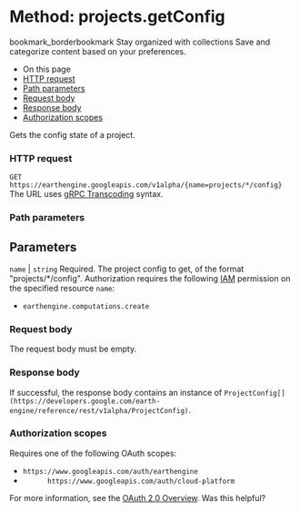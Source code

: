  
#  Method: projects.getConfig 
bookmark_borderbookmark Stay organized with collections  Save and categorize content based on your preferences.
  * On this page
  * [HTTP request](https://developers.google.com/earth-engine/reference/rest/v1alpha/projects/getConfig#http-request)
  * [Path parameters](https://developers.google.com/earth-engine/reference/rest/v1alpha/projects/getConfig#path-parameters)
  * [Request body](https://developers.google.com/earth-engine/reference/rest/v1alpha/projects/getConfig#request-body)
  * [Response body](https://developers.google.com/earth-engine/reference/rest/v1alpha/projects/getConfig#response-body)
  * [Authorization scopes](https://developers.google.com/earth-engine/reference/rest/v1alpha/projects/getConfig#authorization-scopes)


Gets the config state of a project.
### HTTP request
`GET https://earthengine.googleapis.com/v1alpha/{name=projects/*/config}`
The URL uses [gRPC Transcoding](https://google.aip.dev/127) syntax.
### Path parameters
Parameters  
---  
`name` |  `string` Required. The project config to get, of the format "projects/*/config". Authorization requires the following [IAM](https://cloud.google.com/iam/docs/) permission on the specified resource `name`:
  * `earthengine.computations.create`

  
### Request body
The request body must be empty.
### Response body
If successful, the response body contains an instance of `ProjectConfig[](https://developers.google.com/earth-engine/reference/rest/v1alpha/ProjectConfig)`.
### Authorization scopes
Requires one of the following OAuth scopes:
  * `https://www.googleapis.com/auth/earthengine`
  * `      https://www.googleapis.com/auth/cloud-platform`


For more information, see the [OAuth 2.0 Overview](https://developers.google.com/identity/protocols/OAuth2).
Was this helpful?
